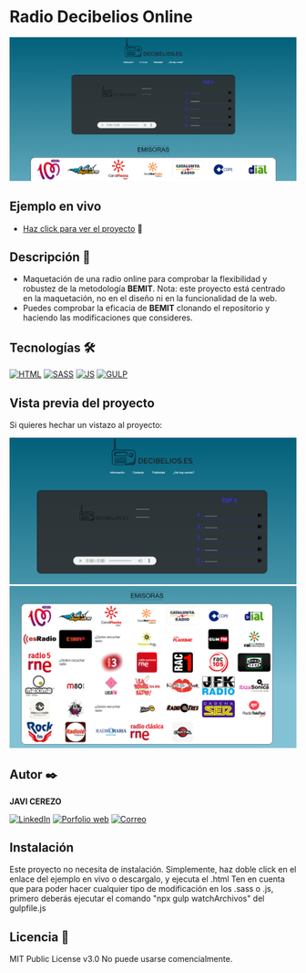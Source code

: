 # Radio Decibelios Online
![Captura del proyecto](https://raw.githubusercontent.com/javicerezo/maquetacion-radio/master/src/assets/img/radio.png)

## Ejemplo en vivo
- [Haz click para ver el proyecto](https://javicerezo.github.io/radio_decibelios/) 🚀

## Descripción 📑
- Maquetación de una radio online para comprobar la flexibilidad y robustez de la metodología **BEMIT**. Nota: este proyecto está centrado en la maquetación, no en el diseño ni en la funcionalidad de la web.
- Puedes comprobar la eficacia de **BEMIT** clonando el repositorio y haciendo las modificaciones que consideres.

## Tecnologías 🛠
<!-- Iconos sacados de https://github.com/alexandresanlim/Badges4-README.md-Profile -->
[![HTML](https://img.shields.io/badge/HTML5-E34F26?style=for-the-badge&logo=html5&logoColor=white)](https://es.wikipedia.org/wiki/HTML5)
[![SASS](https://img.shields.io/badge/Sass-CC6699?style=for-the-badge&logo=sass&logoColor=white)](https://es.wikipedia.org/wiki/Sass)
[![JS](https://img.shields.io/badge/JavaScript-F7DF1E?style=for-the-badge&logo=javascript&logoColor=black)](https://es.wikipedia.org/wiki/JavaScript)
[![GULP](https://img.shields.io/badge/Gulp-CF4647?style=for-the-badge&logo=gulp&logoColor=white)](https://es.wikipedia.org/wiki/Gulp)

## Vista previa del proyecto
Si quieres hechar un vistazo al proyecto:

![Captura del proyecto](https://raw.githubusercontent.com/javicerezo/maquetacion-radio/master/src/assets/img/radio-1.png)
![Captura del proyecto](https://raw.githubusercontent.com/javicerezo/maquetacion-radio/master/src/assets/img/radio-2.png)

## Autor ✒️
**JAVI CEREZO**

[![LinkedIn](https://img.shields.io/badge/LinkedIn-0077B5?style=for-the-badge&logo=linkedin&logoColor=white)](https://www.linkedin.com/in/javicerezo/)
[![Porfolio web](https://img.shields.io/badge/website-000000?style=for-the-badge&logo=About.me&logoColor=white)](https://javicerezo.netlify.app/)
[![Correo](https://img.shields.io/badge/Gmail-D14836?style=for-the-badge&logo=gmail&logoColor=white)](<mailto:jc.webmob@gmail.com>)

## Instalación 
Este proyecto no necesita de instalación. Simplemente, haz doble click en el enlace del ejemplo en vivo o descargalo, y ejecuta el .html
Ten en cuenta que para poder hacer cualquier tipo de modificación en los .sass o .js, primero deberás ejecutar el comando "npx gulp watchArchivos" del gulpfile.js
  
## Licencia 📄
MIT Public License v3.0
No puede usarse comencialmente.
